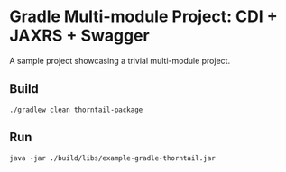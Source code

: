 # Gradle Multi-module Project: CDI + JAXRS + Swagger

A sample project showcasing a trivial multi-module project.


## Build

`./gradlew clean thorntail-package`


## Run

`java -jar ./build/libs/example-gradle-thorntail.jar`

